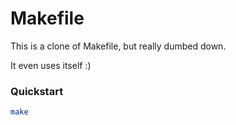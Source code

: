 # Makefile

This is a clone of Makefile, but really dumbed down.

It even uses itself :)

### Quickstart

```bash
make
```
